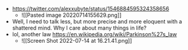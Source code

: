 - https://twitter.com/alexxubyte/status/1546884595324358656
	- ![[Pasted image 20220714155629.png]]
- Well, I need to talk less, but more precise and more eloquent with a shattered mind. Why I care about many things in life?
- lol, another law https://en.wikipedia.org/wiki/Parkinson%27s_law
	- ![[Screen Shot 2022-07-14 at 16.21.41.png]]